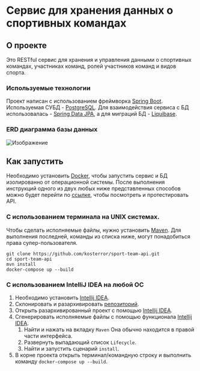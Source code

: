 # Сервис для хранения данных о спортивных командах

## О проекте

Это RESTful сервис для хранения и управления данными о спортивных командах,
участниках команд, ролей участников команд и видов спорта.

### Используемые технологии

Проект написан с использованием фреймворка [Spring Boot](https://spring.io/projects/spring-boot).
Используемая СУБД - [PostgreSQL](https://www.postgresql.org/).
Для взаимодействия сервиса с БД использовалась -
[Spring Data JPA](https://docs.spring.io/spring-data/jpa/docs/current/reference/html/),
а для миграций БД - [Liquibase](https://www.liquibase.org/).

### ERD диаграмма базы данных

![Изображение](https://user-images.githubusercontent.com/100407472/227121182-ef3d35e6-ab7e-4601-92c3-fab9cb7c7d87.png)

## Как запустить

Необходимо установить [Docker](https://docs.docker.com/engine/install/), чтобы запустить сервис и
БД изолированно от операционной системы.
После выполнения инструкций одного из двух любых ниже представленных способов можно будет перейти по
[ссылке](http://localhost:8080/swagger-ui/index.html#/), чтобы посмотреть и протестировать API.

### С использованием терминала на UNIX системах.

Чтобы сделать исполняемые файлы, нужно установить
[Maven](https://maven.apache.org/guides/getting-started/maven-in-five-minutes.html).
Для выполнения последней, команды из списка ниже, могут понадобиться права
супер-пользователя.

```
git clone https://github.com/kosterror/sport-team-api.git
cd sport-team-api
mvn install
docker-compose up --build 
```

### С использованием IntelliJ IDEA на любой OC

1. Необходимо установить [Intellij IDEA](https://www.jetbrains.com/ru-ru/idea/download/).
2. Склонировать и разархивировать [репозиторий](https://github.com/kosterror/sport-team-api).
3. Открыть разархивированный проект с помощью [Intellij IDEA](https://www.jetbrains.com/ru-ru/idea/download/).
4. Сгенерировать исполняемые файлы с помощью функционала
   [Intellij IDEA](https://www.jetbrains.com/ru-ru/idea/download/).
    1. Найти и нажать на вкладку `Maven` Она обычно находится в правой части интерфейса.
    2. Развернуть выпадающий список `Lifecycle`.
    3. Найти и запустить сценарий `install`.
5. В корне проекта открыть терминал/командную строку и выполнить команду `docker-compose up --build`.

